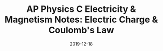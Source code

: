 ---
layout: post
title:  "AP Physics C Electricity & Magnetism Notes: Electric Charge & Coulomb's Law"
date:   2019-12-18
excerpt: "Starting with the basics you'll need to know"
notes: true
tag:
- appcm
comments: false
---